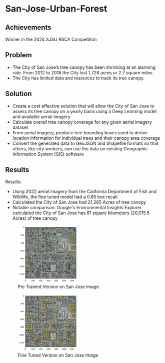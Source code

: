 # San-Jose-Urban-Forest

## Achievements
Winner in the 2024 SJSU RSCA Competition

## Problem
- The City of San Jose’s tree canopy has been shrinking at an alarming rate. From 2012 to 2018 the City lost 1,728 acres or 2.7 square miles.
- The City has limited data and resources to track its tree canopy.

## Solution
- Create a cost effective solution that will allow the City of San Jose to assess its tree canopy on a yearly basis using a Deep Learning model and available aerial imagery
- Calculate overall tree canopy coverage for any given aerial imagery dataset
- From aerial imagery, produce tree bounding boxes used to derive location information for individual trees and their canopy area coverage
- Convert the generated data to GeoJSON and Shapefile formats so that others, like city workers, can use the data on existing Geographic Information System (GIS) software

## Results
Results: 
- Using 2022 aerial imagery from the California Department of Fish and Wildlife, the fine tuned model had a 0.65 box recall
- Calculated the City of San Jose had 21,285 Acres of tree canopy
- Notable comparison: Google's Environmental Insights Explorer calculated the City of San Jose has 81 square kilometers (20,015.5 Acres) of tree canopy
<p>
    <figure>
        <img src="PreTrainedVersion2.png" alt="Image 1" style="width:45%; display:inline-block;">
        <figcaption>Pre Trained Version on San Jose Image</figcaption>
    </figure>
    <figure>
        <img src="FineTunedVersion2.png" alt="Image 2" style="width:45%; display:inline-block;">
        <figcaption>Fine Tuned Version on San Jose Image</figcaption>
    </figure>
</p>
